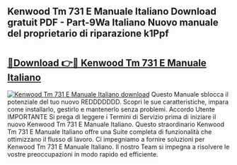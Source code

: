 ## Kenwood Tm 731 E Manuale Italiano Download gratuit PDF - Part-9Wa Italiano Nuovo manuale del proprietario di riparazione k1Ppf

# <h2><a href="http://dfgyet.blite.top/?on=Kenwood+Tm+731+E+Manuale+Italiano">🔗Download 👉🔴 Kenwood Tm 731 E Manuale Italiano</a></h2>

[![Kenwood Tm 731 E Manuale Italiano download](https://i.imgur.com/lujVjoI.png)](http://dfgyet.blite.top/?on=Kenwood+Tm+731+E+Manuale+Italiano)
Questo Manuale sblocca il potenziale del tuo nuovo REDDDDDDD. Scopri le sue caratteristiche, impara come installarlo, gestirlo e mantenerlo senza problemi. Accordo Utente IMPORTANTE Si prega di leggere i Termini di Servizio prima di iniziare il nuovo Kenwood Tm 731 E Manuale Italiano. Questo straordinario Kenwood Tm 731 E Manuale Italiano offre una Suite completa di funzionalità che ottimizzano il flusso di lavoro. Ci impegniamo a fornire soluzioni per Kenwood Tm 731 E Manuale Italiano. Il nostro Team si impegna a risolvere le vostre preoccupazioni in modo rapido ed efficiente.
